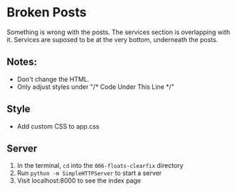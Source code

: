 # Broken Posts

Something is wrong with the posts. The services section is overlapping with it. Services are suposed to be at the very bottom, underneath the posts.

## Notes:
* Don't change the HTML.
* Only adjust styles under "/* Code Under This Line */"


## Style
* Add custom CSS to app.css

## Server
1. In the terminal, `cd` into the `006-floats-clearfix` directory
1. Run `python -m SimpleHTTPServer` to start a server
1. Visit localhost:8000 to see the index page
